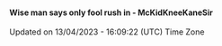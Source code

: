 #### Wise man says only fool rush in - McKidKneeKaneSir
Updated on 13/04/2023 - 16:09:22 (UTC) Time Zone
